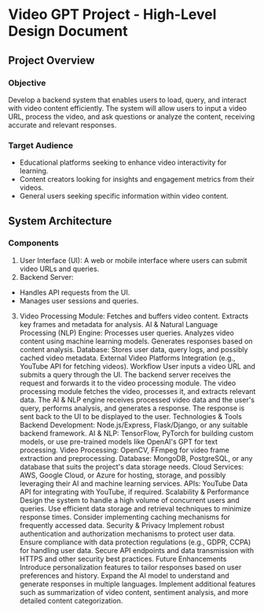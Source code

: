 # Video GPT Project - High-Level Design Document

## Project Overview

### Objective
Develop a backend system that enables users to load, query, and interact with video content efficiently. The system will allow users to input a video URL, process the video, and ask questions or analyze the content, receiving accurate and relevant responses.

### Target Audience
- Educational platforms seeking to enhance video interactivity for learning.
- Content creators looking for insights and engagement metrics from their videos.
- General users seeking specific information within video content.

## System Architecture

### Components

1. User Interface (UI): A web or mobile interface where users can submit video URLs and queries.
2. Backend Server:
 - Handles API requests from the UI.
 - Manages user sessions and queries.
3. Video Processing Module:
Fetches and buffers video content.
Extracts key frames and metadata for analysis.
AI & Natural Language Processing (NLP) Engine:
Processes user queries.
Analyzes video content using machine learning models.
Generates responses based on content analysis.
Database:
Stores user data, query logs, and possibly cached video metadata.
External Video Platforms Integration (e.g., YouTube API for fetching videos).
Workflow
User inputs a video URL and submits a query through the UI.
The backend server receives the request and forwards it to the video processing module.
The video processing module fetches the video, processes it, and extracts relevant data.
The AI & NLP engine receives processed video data and the user's query, performs analysis, and generates a response.
The response is sent back to the UI to be displayed to the user.
Technologies & Tools
Backend Development: Node.js/Express, Flask/Django, or any suitable backend framework.
AI & NLP: TensorFlow, PyTorch for building custom models, or use pre-trained models like OpenAI's GPT for text processing.
Video Processing: OpenCV, FFmpeg for video frame extraction and preprocessing.
Database: MongoDB, PostgreSQL, or any database that suits the project's data storage needs.
Cloud Services: AWS, Google Cloud, or Azure for hosting, storage, and possibly leveraging their AI and machine learning services.
APIs: YouTube Data API for integrating with YouTube, if required.
Scalability & Performance
Design the system to handle a high volume of concurrent users and queries.
Use efficient data storage and retrieval techniques to minimize response times.
Consider implementing caching mechanisms for frequently accessed data.
Security & Privacy
Implement robust authentication and authorization mechanisms to protect user data.
Ensure compliance with data protection regulations (e.g., GDPR, CCPA) for handling user data.
Secure API endpoints and data transmission with HTTPS and other security best practices.
Future Enhancements
Introduce personalization features to tailor responses based on user preferences and history.
Expand the AI model to understand and generate responses in multiple languages.
Implement additional features such as summarization of video content, sentiment analysis, and more detailed content categorization.
